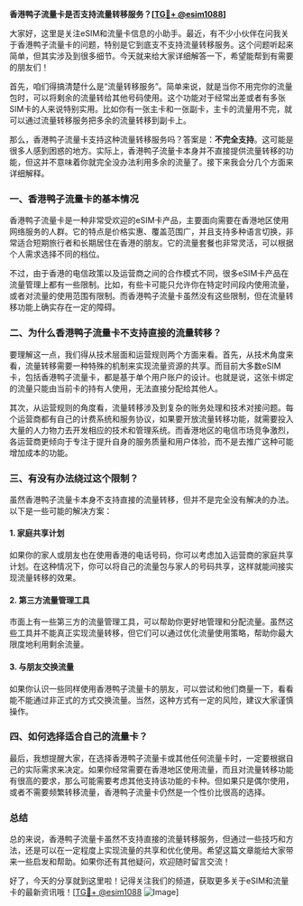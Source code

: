 **香港鸭子流量卡是否支持流量转移服务？[[TG💪+ @esim1088](https://t.me/s/esim1088)]**

大家好，这里是关注eSIM和流量卡信息的小助手。最近，有不少小伙伴在问我关于香港鸭子流量卡的问题，特别是它到底支不支持流量转移服务。这个问题听起来简单，但其实涉及到很多细节。今天就来给大家详细解答一下，希望能帮到有需要的朋友们！

首先，咱们得搞清楚什么是“流量转移服务”。简单来说，就是当你不用完你的流量包时，可以将剩余的流量转给其他号码使用。这个功能对于经常出差或者有多张SIM卡的人来说特别实用。比如你有一张主卡和一张副卡，主卡的流量用不完，就可以通过流量转移服务把多余的流量转移到副卡上。

那么，香港鸭子流量卡支持这种流量转移服务吗？答案是：**不完全支持**。这可能是很多人感到困惑的地方。实际上，香港鸭子流量卡本身并不直接提供流量转移的功能，但这并不意味着你就完全没办法利用多余的流量了。接下来我会分几个方面来详细解释。

### 一、香港鸭子流量卡的基本情况

香港鸭子流量卡是一种非常受欢迎的eSIM卡产品，主要面向需要在香港地区使用网络服务的人群。它的特点是价格实惠、覆盖范围广，并且支持多种语言切换，非常适合短期旅行者和长期居住在香港的朋友。它的流量套餐也非常灵活，可以根据个人需求选择不同的档位。

不过，由于香港的电信政策以及运营商之间的合作模式不同，很多eSIM卡产品在流量管理上都有一些限制。比如，有些卡可能只允许你在特定时间段内使用流量，或者对流量的使用范围有限制。而香港鸭子流量卡虽然没有这些限制，但在流量转移功能上确实存在一定的障碍。

### 二、为什么香港鸭子流量卡不支持直接的流量转移？

要理解这一点，我们得从技术层面和运营规则两个方面来看。首先，从技术角度来看，流量转移需要一种特殊的机制来实现流量资源的共享。而目前大多数eSIM卡，包括香港鸭子流量卡，都是基于单个用户账户的设计。也就是说，这张卡绑定的流量只能由当前卡的持有人使用，无法直接分配给其他人。

其次，从运营规则的角度看，流量转移涉及到复杂的账务处理和技术对接问题。每个运营商都有自己的计费系统和服务协议，如果要开放流量转移功能，就需要投入大量的人力物力去开发相应的技术和管理系统。而香港地区的电信市场竞争激烈，各运营商更倾向于专注于提升自身的服务质量和用户体验，而不是去推广这种可能增加成本的功能。

### 三、有没有办法绕过这个限制？

虽然香港鸭子流量卡本身不支持直接的流量转移，但并不是完全没有解决的办法。以下是一些可能的解决方案：

#### 1. **家庭共享计划**
如果你的家人或朋友也在使用香港的电话号码，你可以考虑加入运营商的家庭共享计划。在这种情况下，你可以将自己的流量包与家人的号码共享，这样就能间接实现流量转移的效果。

#### 2. **第三方流量管理工具**
市面上有一些第三方的流量管理工具，可以帮助你更好地管理和分配流量。虽然这些工具并不能真正实现流量转移，但它们可以通过优化流量使用策略，帮助你最大限度地利用剩余流量。

#### 3. **与朋友交换流量**
如果你认识一些同样使用香港鸭子流量卡的朋友，可以尝试和他们商量一下，看看能不能通过非正式的方式交换流量。当然，这种方式有一定的风险，建议大家谨慎操作。

### 四、如何选择适合自己的流量卡？

最后，我想提醒大家，在选择香港鸭子流量卡或其他任何流量卡时，一定要根据自己的实际需求来决定。如果你经常需要在香港地区使用流量，而且对流量转移功能有很高的要求，那么可能需要考虑其他支持该功能的卡种。但如果只是偶尔使用，或者不需要频繁转移流量，香港鸭子流量卡仍然是一个性价比很高的选择。

### 总结

总的来说，香港鸭子流量卡虽然不支持直接的流量转移服务，但通过一些技巧和方法，还是可以在一定程度上实现流量的共享和优化使用。希望这篇文章能给大家带来一些启发和帮助。如果你还有其他疑问，欢迎随时留言交流！

好了，今天的分享就到这里啦！记得关注我们的频道，获取更多关于eSIM和流量卡的最新资讯哦！[[TG💪+ @esim1088](https://t.me/s/esim1088) ![Image](https://i.postimg.cc/4NQfJmqS/Snipaste-2025-05-13-00-14-12.png)]
